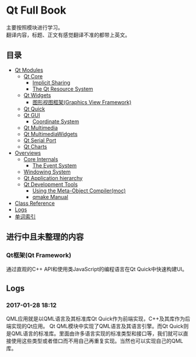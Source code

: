 # Qt Full Book
主要按照模块进行学习。  
翻译内容，标题、正文有感觉翻译不准的都带上英文。  
## 目录
* [Qt Modules](QtModules.md)
    * [Qt Core](QtCore.md)
        * [Implicit Sharing](ImplicitSharing.md)
        * [The Qt Resource System](ResourceSystem.md)
    * [Qt Widgets](QtWidgets.md)
        * [图形视图框架(Graphics View Framework)](GraphicsViewFramework.md)
    * [Qt Quick](QtQuick.md)
    * [Qt GUI](QtGUI.md)
        * [Coordinate System](QtGUI_CoordsSys.md)
    * [Qt Multimedia](QtMultimedia.md)
    * [Qt MultimediaWidgets](QtMultimediaWidgets.md)
    * [Qt Serial Port](QtSerialPort.md)
    * [Qt Charts](QtCharts.md)
* [Overviews](Overviews.md)
    * [Core Internals](CoreInternals.md)
        * [The Event System](EventSystem.md)
    * [Windowing System](WindowingSystem.md)
    * [Qt Application hierarchy](AppHierarchy.md)
    * [Qt Development Tools](DevTools.md)
        * [Using the Meta-Object Compiler(moc)](Qt_moc.md)
        * [qmake Manual](qmake.md)
* [Class Reference](QtClassReference.md)
* [Logs](Logs.md)
* [单词索引](UnknownWords.md)

## 进行中且未整理的内容

### Qt框架(Qt Framework)
通过直观的C++ API和使用类JavaScript的编程语言在Qt Quick中快速构建UI。

## Logs
### 2017-01-28 18:12
QML应用就是以QML语言及其标准库Qt Quick作为前端实现，C++及其库作为后端实现的Qt应用。
Qt QML模块中实现了QML语言及其语言引擎。而Qt Quick则是QML语言的标准库。里面由许多语言实现的标准类型和接口等，我们就可以直接使用这些类型或者借口而不用自己再重复实现。当然也可以实现自己的QML库。

